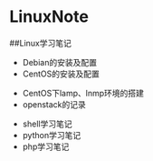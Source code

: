 # LinuxNote
##Linux学习笔记
+ Debian的安装及配置
+ CentOS的安装及配置
- CentOS下lamp、lnmp环境的搭建
- openstack的记录
+ shell学习笔记
+ python学习笔记
+ php学习笔记
